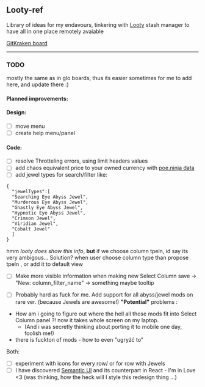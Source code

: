 ## Looty-ref

Library of ideas for my endavours, tinkering with [Looty](https://github.com/benjaminjackman/looty/) stash manager
to have all in one place remotely avaiable

[GitKraken board](https://app.gitkraken.com/glo/board/XdYli-AbPwAPFRzD)

---

### TODO
mostly the same as in glo boards, thus its easier sometimes for me to add here, and update there :)

#### Planned improvements:
#### Design:
 - [ ] move menu
 - [ ] create help menu/panel 
  
 #### Code:
 - [ ] resolve Throtteling errors, using limit headers values
 - [ ] add chaos equivalent price to your owned currency with [poe.ninja data](https://poe.ninja/api/Data/GetCurrencyOverview?league=Blight)
 - [ ] add jewel types for search/filter like: 
 
  ```
  { 
    "jewelTypes":[
    "Searching Eye Abyss Jewel",
    "Murderous Eye Abyss Jewel",
    "Ghastly Eye Abyss Jewel",
    "Hypnotic Eye Abyss Jewel",
    "Crimson Jewel",
    "Viridian Jewel",
    "Cobalt Jewel"
    ]
  }
  ```
  hmm *looty does show this info*, **but** if we choose column tpeln, id say its very ambigous... Solution? when user choose column type than propose tpeln , or add it to default view
  - [ ] Make more visible information when making new Select Column save -> "New: column_filter_name" -> something maybe tooltip
  
  - [ ] Probably hard as fuck for me. Add support for all abyss/jewel mods on rare ver. (because Jewels are awesome!)
  **"Potential"** problems :
  * How am i going to figure out where the hell all those mods fit into Select Column panel ?! now it takes whole screen on my laptop. 
    * (And i was secretly thinking about porting it to mobile one day, foolish me!) 
  * there is fuckton of mods - how to even "ugryźć to" 
  
  
  
  Both: 
 - [ ] experiment with icons for every row/ or for row with Jewels
 - [ ] I have discovered [Semantic UI](https://github.com/Semantic-Org/Semantic-UI) and its counterpart in React - I'm in Love <3 (was thinking, how the heck will I style this redesign thing ...) 
